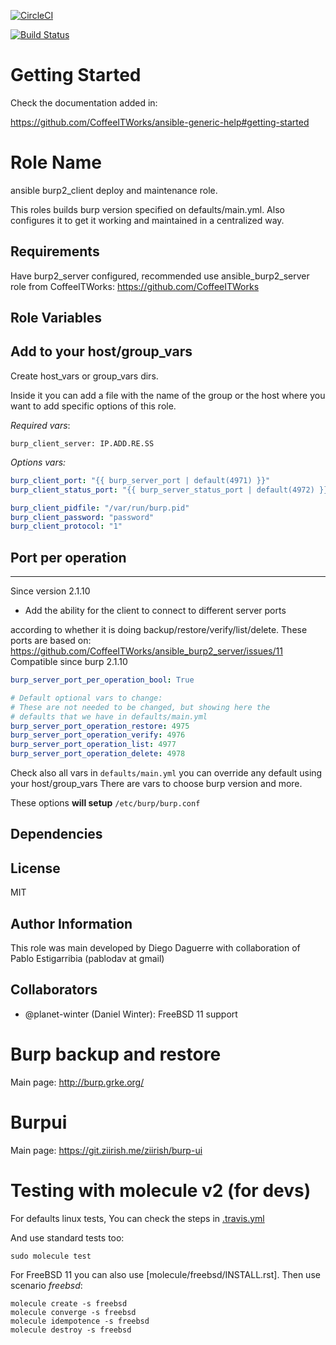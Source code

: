 
[![CircleCI](https://circleci.com/gh/CoffeeITWorks/ansible_burp2_client.svg?style=svg)](https://circleci.com/gh/CoffeeITWorks/ansible_burp2_client)

[![Build Status](https://travis-ci.org/CoffeeITWorks/ansible_burp2_client.svg?branch=master)](https://travis-ci.org/CoffeeITWorks/ansible_burp2_client)

Getting Started
================

Check the documentation added in:

https://github.com/CoffeeITWorks/ansible-generic-help#getting-started

Role Name
=========

ansible burp2_client deploy and maintenance role.

This roles builds burp version specified on defaults/main.yml. 
Also configures it to get it working and maintained in a centralized way.


Requirements
------------

Have burp2_server configured, recommended use ansible_burp2_server role from CoffeeITWorks: https://github.com/CoffeeITWorks

Role Variables
--------------

Add to your host/group_vars
---------------------------

Create host_vars or group_vars dirs.

Inside it you can add a file with the name of the group or the host where you want to add specific options of this role.

*Required vars*:

    burp_client_server: IP.ADD.RE.SS

*Options vars:*

```yaml
burp_client_port: "{{ burp_server_port | default(4971) }}"
burp_client_status_port: "{{ burp_server_status_port | default(4972) }}"

burp_client_pidfile: "/var/run/burp.pid"
burp_client_password: "password"
burp_client_protocol: "1"
```

Port per operation
------------------

---

Since version 2.1.10

* Add the ability for the client to connect to different server ports

 according to whether it is doing backup/restore/verify/list/delete.
 These ports are based on: https://github.com/CoffeeITWorks/ansible_burp2_server/issues/11
 Compatible since burp 2.1.10

```yaml
burp_server_port_per_operation_bool: True

# Default optional vars to change:
# These are not needed to be changed, but showing here the
# defaults that we have in defaults/main.yml
burp_server_port_operation_restore: 4975
burp_server_port_operation_verify: 4976
burp_server_port_operation_list: 4977
burp_server_port_operation_delete: 4978
```

Check also all vars in `defaults/main.yml` you can override any default using your host/group_vars
There are vars to choose burp version and more.

These options **will setup** `/etc/burp/burp.conf`

Dependencies
------------

License
-------

MIT

Author Information
------------------

This role was main developed by Diego Daguerre with collaboration of Pablo Estigarribia (pablodav at gmail)

Collaborators
-------------

* @planet-winter (Daniel Winter): FreeBSD 11 support

Burp backup and restore
=======================

Main page: http://burp.grke.org/

Burpui
======

Main page: https://git.ziirish.me/ziirish/burp-ui

Testing with molecule v2 (for devs)
===================================

For defaults linux tests,
You can check the steps in [.travis.yml](.travis.yml)

And use standard tests too:

    sudo molecule test

For FreeBSD 11 you can also use [molecule/freebsd/INSTALL.rst].
Then use scenario *freebsd*:

```shell
molecule create -s freebsd
molecule converge -s freebsd
molecule idempotence -s freebsd
molecule destroy -s freebsd
```
